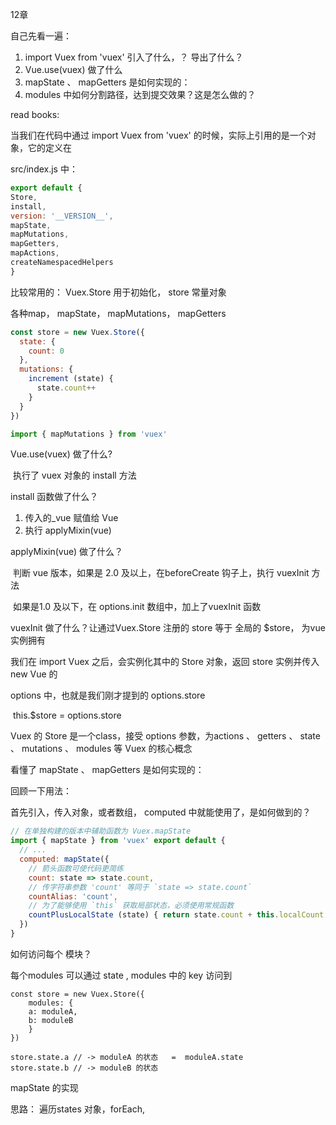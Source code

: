 12章

自己先看一遍：

1. import  Vuex from 'vuex'  引入了什么，？ 导出了什么？
2. Vue.use(vuex) 做了什么
3. mapState 、 mapGetters 是如何实现的：
4. modules 中如何分割路径，达到提交效果？这是怎么做的？



read books:



当我们在代码中通过 import Vuex from 'vuex' 的时候，实际上引⽤的是⼀个对象，它的定义在 

src/index.js 中： 

```js
export default { 
Store, 
install, 
version: '__VERSION__', 
mapState, 
mapMutations, 
mapGetters, 
mapActions, 
createNamespacedHelpers 
} 

```

比较常用的： Vuex.Store 用于初始化， store 常量对象

各种map， mapState， mapMutations， mapGetters

```js
const store = new Vuex.Store({
  state: {
    count: 0
  },
  mutations: {
    increment (state) {
      state.count++
    }
  }
})

import { mapMutations } from 'vuex'
```



Vue.use(vuex) 做了什么?

​	执行了 vuex 对象的 install 方法

install 函数做了什么？

1. 传入的_vue 赋值给 Vue
2. 执行 applyMixin(vue)

applyMixin(vue) 做了什么？

​	判断 vue 版本，如果是 2.0 及以上，在beforeCreate 钩子上，执行 vuexInit 方法

​	如果是1.0 及以下，在 options.init  数组中，加上了vuexInit 函数

vuexInit 做了什么？让通过Vuex.Store 注册的 store 等于 全局的 $store， 为vue实例拥有

我们在 import Vuex 之后，会实例化其中的 Store 对象，返回 store 实例并传⼊ new Vue 的 

options 中，也就是我们刚才提到的 options.store 

​	this.$store = options.store 





Vuex 的 Store 是一个class，接受 options 参数，为actions 、 getters 、 state 、 mutations 、 modules 等 Vuex 的核⼼概念



看懂了 mapState 、 mapGetters 是如何实现的：

回顾一下用法：

首先引入，传入对象，或者数组， computed 中就能使用了，是如何做到的？

```js
// 在单独构建的版本中辅助函数为 Vuex.mapState 
import { mapState } from 'vuex' export default {
  // ... 
  computed: mapState({
    // 箭头函数可使代码更简练 
    count: state => state.count, 
    // 传字符串参数 'count' 等同于 `state => state.count` 
    countAlias: 'count', 
    // 为了能够使⽤ `this` 获取局部状态，必须使⽤常规函数 
    countPlusLocalState (state) { return state.count + this.localCount } 
  }) 
}
```



如何访问每个 模块？

每个modules 可以通过 state ,  modules 中的 key 访问到

```
const store = new Vuex.Store({
	modules: { 
	a: moduleA, 
	b: moduleB 
	} 
})

store.state.a // -> moduleA 的状态   =  moduleA.state 
store.state.b // -> moduleB 的状态
```





mapState 的实现

思路： 遍历states 对象，forEach,













